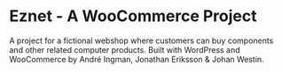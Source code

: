 # Eznet - A WooCommerce Project
A project for a fictional webshop where customers can buy components and other related computer products. Built with WordPress and WooCommerce by André Ingman, Jonathan Eriksson & Johan Westin.
